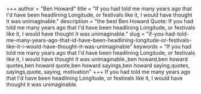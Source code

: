 +++
author = "Ben Howard"
title = "If you had told me many years ago that I'd have been headlining Longitude, or festivals like it, I would have thought it was unimaginable."
description = "the best Ben Howard Quote: If you had told me many years ago that I'd have been headlining Longitude, or festivals like it, I would have thought it was unimaginable."
slug = "if-you-had-told-me-many-years-ago-that-id-have-been-headlining-longitude-or-festivals-like-it-i-would-have-thought-it-was-unimaginable"
keywords = "If you had told me many years ago that I'd have been headlining Longitude, or festivals like it, I would have thought it was unimaginable.,ben howard,ben howard quotes,ben howard quote,ben howard sayings,ben howard saying,quotes, sayings,quote, saying, motivation"
+++
If you had told me many years ago that I'd have been headlining Longitude, or festivals like it, I would have thought it was unimaginable.
